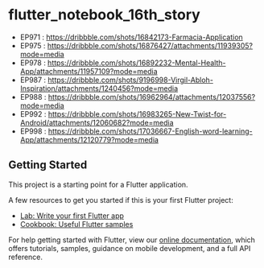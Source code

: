 # flutter_notebook_16th_story

- EP971 : https://dribbble.com/shots/16842173-Farmacia-Application
- EP975 : https://dribbble.com/shots/16876427/attachments/11939305?mode=media
- EP978 : https://dribbble.com/shots/16892232-Mental-Health-App/attachments/11957109?mode=media
- EP987 : https://dribbble.com/shots/9196998-Virgil-Abloh-Inspiration/attachments/1240456?mode=media
- EP988 : https://dribbble.com/shots/16962964/attachments/12037556?mode=media
- EP992 : https://dribbble.com/shots/16983265-New-Twist-for-Android/attachments/12060682?mode=media
- EP998 : https://dribbble.com/shots/17036667-English-word-learning-App/attachments/12120779?mode=media


## Getting Started

This project is a starting point for a Flutter application.

A few resources to get you started if this is your first Flutter project:

- [Lab: Write your first Flutter app](https://flutter.dev/docs/get-started/codelab)
- [Cookbook: Useful Flutter samples](https://flutter.dev/docs/cookbook)

For help getting started with Flutter, view our
[online documentation](https://flutter.dev/docs), which offers tutorials,
samples, guidance on mobile development, and a full API reference.
